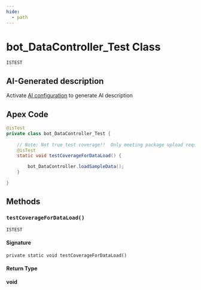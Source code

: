 ```yaml
---
hide:
  - path
---
```


# bot_DataController_Test Class

`ISTEST`

## AI-Generated description

Activate [AI configuration](https://sfdx-hardis.cloudity.com/salesforce-ai-setup/) to generate AI description

## Apex Code

```java
@isTest
private class bot_DataController_Test {
    
    // Note: Not true test coverage!!  Only meeting package upload reqs here
    @isTest
    static void testCoverageForDataLoad() {

        bot_DataController.loadSampleData();
    }

}
```

## Methods
### `testCoverageForDataLoad()`

`ISTEST`

#### Signature
```apex
private static void testCoverageForDataLoad()
```

#### Return Type
**void**